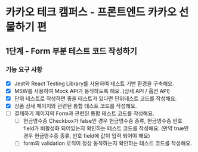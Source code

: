 # 카카오 테크 캠퍼스 - 프론트엔드 카카오 선물하기 편
## 1단계 - Form 부분 테스트 코드 작성하기

### 기능 요구 사항
- [x] Jest와 React Testing Library를 사용하여 테스트 기반 환경을 구축해요.
- [x] MSW를 사용하여 Mock API가 동작하도록 해요. (상세 API / 옵션 API)
- [x] 단위 테스트로 작성하면 좋을 테스트가 있다면 단위테스트 코드를 작성해요.
- [x] 상품 상세 페이지와 관련된 통합 테스트 코드를 작성해요.
- [ ] 결제하기 페이지의 Form과 관련된 통합 테스트 코드를 작성해요.
  - [ ] 현금영수증 Checkbox가 false인 경우 현금영수증 종류, 현금영수증 번호 field가 비활성화 되어있는지 확인하는 테스트 코드를 작성해요. (만약 true인 경우 현금영수증 종류, 번호 field에 값이 입력 되어야 해요)
  - [ ] form의 validation 로직이 정상 동작하는지 확인하는 테스트 코드를 작성해요.